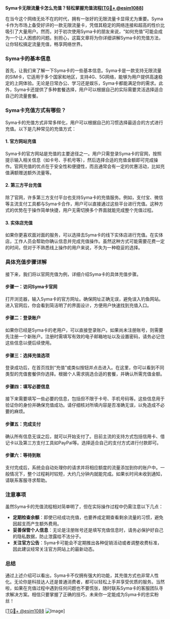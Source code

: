 **Syma卡无限流量卡怎么充值？轻松掌握充值流程[[TG💪+ @esim1088](https://t.me/s/esim1088)]**

在当今这个网络无处不在的时代，拥有一张好的无限流量卡显得尤为重要。Syma卡作为市场上备受好评的一款无限流量卡，凭借其稳定的网络连接和超高的性价比吸引了大量用户。然而，对于初次使用Syma卡的朋友来说，“如何充值”可能会成为一个让人困惑的问题。别担心，这篇文章将为你详细讲解Syma卡的充值方法，让你轻松搞定流量充值，畅享网络世界。

### Syma卡的基本信息

首先，让我们来了解一下Syma卡的一些基本信息。Syma卡是一款支持无限流量的SIM卡，它适用于多个国家和地区，支持4G、5G网络，能够为用户提供高速稳定的上网体验。无论是日常办公、学习还是娱乐，Syma卡都能满足你的需求。此外，Syma卡还提供了多种套餐选择，用户可以根据自己的实际需要灵活选择适合自己的流量套餐。

### Syma卡充值方式有哪些？

Syma卡的充值方式非常多样化，用户可以根据自己的习惯选择最适合的方式进行充值。以下是几种常见的充值方式：

#### 1. 官方网站充值

Syma卡的官方网站是充值的主要途径之一。用户只需登录Syma卡的官网，按照提示输入相关信息（如卡号、手机号等），然后选择合适的充值金额即可完成操作。官网充值的优点在于安全性和便捷性，而且通常会有一定的优惠活动，比如充值满额赠送额外流量等。

#### 2. 第三方平台充值

除了官网，许多第三方支付平台也支持Syma卡的充值服务。例如，支付宝、微信等主流支付工具都与Syma卡合作，用户可以直接通过这些平台进行充值。这种方式的优势在于操作简单快捷，用户无需切换多个界面就能完成整个充值过程。

#### 3. 实体店充值

如果你更喜欢面对面的服务，可以选择去Syma卡的线下实体店进行充值。在实体店，工作人员会帮助你确认信息并完成充值操作。虽然这种方式可能需要花费一定的时间，但对于不熟悉线上操作的用户来说，不失为一种稳妥的选择。

### 具体充值步骤详解

接下来，我们将以官网充值为例，详细介绍Syma卡的具体充值步骤。

#### 步骤一：访问Syma卡官网

打开浏览器，输入Syma卡的官方网址。确保网址正确无误，避免误入钓鱼网站。进入官网后，你会看到简洁明了的界面设计，方便用户快速找到充值入口。

#### 步骤二：登录账户

如果你已经是Syma卡的老用户，可以直接登录账户。如果尚未注册账号，则需要先注册一个新账户。注册时需填写有效的电子邮箱地址以及设置密码，请务必记住这些信息以便后续使用。

#### 步骤三：选择充值选项

登录成功后，在首页找到“充值”或类似按钮并点击进入。在这里，你可以看到不同类型的充值套餐供你选择。根据个人需求挑选合适的套餐，并确认所需充值金额。

#### 步骤四：填写必要信息

接下来需要填写一些必要的信息，包括但不限于卡号、手机号码等。这些信息用于验证你的身份并确保充值成功。请仔细核对所填内容是否准确无误，以免造成不必要的麻烦。

#### 步骤五：完成支付

确认所有信息无误之后，就可以开始支付了。目前主流的支持方式包括信用卡、借记卡以及第三方支付工具如PayPal等。选择适合自己的支付方式进行付款即可。

#### 步骤六：等待到账

支付完成后，系统会自动处理你的请求并将相应额度的流量添加到你的账户中。一般情况下，整个过程耗时较短，大约几分钟内就能完成。如果长时间未收到通知，请联系客服寻求帮助。

### 注意事项

虽然Syma卡的充值流程相对简单明了，但在实际操作过程中仍需注意以下几点：

- **定期检查余额**：即使已经成功充值，也要养成定期查看剩余流量的习惯，避免因超支而产生额外费用。
- **妥善保管个人信息**：无论是注册账号还是填写充值信息时，请务必保护好自己的隐私数据，防止泄露给不法分子。
- **关注官方公告**：Syma卡可能会不定期推出各种促销活动或者调整收费标准，因此建议经常关注官方网站上的最新动态。

### 总结

通过上述介绍可以看出，Syma卡不仅拥有强大的功能，其充值方式也非常人性化。无论你是科技达人还是普通消费者，都可以轻松上手并享受优质的服务。当然啦，如果在充值过程中遇到任何问题也不要慌张，随时联系Syma卡的客服团队寻求解决方案。相信只要掌握了正确的技巧，未来你一定能成为Syma卡的忠实粉丝！

[[TG💪+ @esim1088](https://t.me/s/esim1088) ![Image](https://i.postimg.cc/4NQfJmqS/Snipaste-2025-05-13-00-14-12.png)]